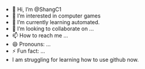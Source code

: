- 👋 Hi, I’m @ShangC1
- 👀 I’m interested in computer games
- 🌱 I’m currently learning automated.
- 💞️ I’m looking to collaborate on ...
- 📫 How to reach me ...
- 😄 Pronouns: ...
- ⚡ Fun fact: ...
- I am struggling for learning how to use github now.

<!---
ShangC1/ShangC1 is a ✨ special ✨ repository because its `README.md` (this file) appears on your GitHub profile.
You can click the Preview link to take a look at your changes.
--->
